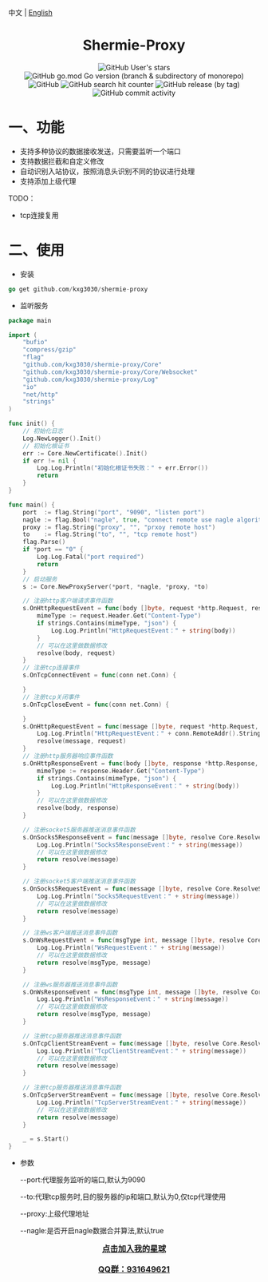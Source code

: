 中文 | [English](./README.md)
<div align="center">

# Shermie-Proxy

</div>

<div align="center">

![GitHub User's stars](https://img.shields.io/github/stars/kxg3030?style=social)
![GitHub go.mod Go version (branch & subdirectory of monorepo)](https://img.shields.io/github/go-mod/go-version/kxg3030/shermie-proxy/master)
![GitHub](https://img.shields.io/github/license/kxg3030/shermie-proxy)
![GitHub search hit counter](https://img.shields.io/github/search/kxg3030/shermie-proxy/start)
![GitHub release (by tag)](https://img.shields.io/github/downloads/kxg3030/shermie-proxy/v1.1/total)
![GitHub commit activity](https://img.shields.io/github/commit-activity/w/kxg3030/shermie-proxy)
</div>

# 一、功能

- 支持多种协议的数据接收发送，只需要监听一个端口
- 支持数据拦截和自定义修改
- 自动识别入站协议，按照消息头识别不同的协议进行处理
- 支持添加上级代理

TODO：

- tcp连接复用

# 二、使用

- 安装
```go
go get github.com/kxg3030/shermie-proxy
```

- 监听服务
```go
package main

import (
	"bufio"
	"compress/gzip"
	"flag"
	"github.com/kxg3030/shermie-proxy/Core"
	"github.com/kxg3030/shermie-proxy/Core/Websocket"
	"github.com/kxg3030/shermie-proxy/Log"
	"io"
	"net/http"
	"strings"
)

func init() {
	// 初始化日志
	Log.NewLogger().Init()
	// 初始化根证书
	err := Core.NewCertificate().Init()
	if err != nil {
		Log.Log.Println("初始化根证书失败：" + err.Error())
		return
	}
}

func main() {
	port  := flag.String("port", "9090", "listen port")
	nagle := flag.Bool("nagle", true, "connect remote use nagle algorithm")
	proxy := flag.String("proxy", "", "prxoy remote host")
	to    := flag.String("to", "", "tcp remote host")
	flag.Parse()
	if *port == "0" {
		Log.Log.Fatal("port required")
		return
	}
	// 启动服务
	s := Core.NewProxyServer(*port, *nagle, *proxy, *to)

	// 注册http客户端请求事件函数
	s.OnHttpRequestEvent = func(body []byte, request *http.Request, resolve Core.ResolveHttpRequest, conn net.Conn) {
		mimeType := request.Header.Get("Content-Type")
		if strings.Contains(mimeType, "json") {
			Log.Log.Println("HttpRequestEvent：" + string(body))
		}
		// 可以在这里做数据修改
		resolve(body, request)
	}
	// 注册tcp连接事件
	s.OnTcpConnectEvent = func(conn net.Conn) {

	}
	// 注册tcp关闭事件
	s.OnTcpCloseEvent = func(conn net.Conn) {

	}
	s.OnHttpRequestEvent = func(message []byte, request *http.Request, resolve Core.ResolveHttpRequest, conn net.Conn) {
		Log.Log.Println("HttpRequestEvent：" + conn.RemoteAddr().String())
		resolve(message, request)
	}
	// 注册http服务器响应事件函数
	s.OnHttpResponseEvent = func(body []byte, response *http.Response, resolve Core.ResolveHttpResponse, conn net.Conn) {
		mimeType := response.Header.Get("Content-Type")
		if strings.Contains(mimeType, "json") {
			Log.Log.Println("HttpResponseEvent：" + string(body))
		}
		// 可以在这里做数据修改
		resolve(body, response)
	}

	// 注册socket5服务器推送消息事件函数
	s.OnSocks5ResponseEvent = func(message []byte, resolve Core.ResolveSocks5, conn net.Conn) (int, error) {
		Log.Log.Println("Socks5ResponseEvent：" + string(message))
		// 可以在这里做数据修改
		return resolve(message)
	}

	// 注册socket5客户端推送消息事件函数
	s.OnSocks5RequestEvent = func(message []byte, resolve Core.ResolveSocks5, conn net.Conn) (int, error) {
		Log.Log.Println("Socks5RequestEvent：" + string(message))
		// 可以在这里做数据修改
		return resolve(message)
	}

	// 注册ws客户端推送消息事件函数
	s.OnWsRequestEvent = func(msgType int, message []byte, resolve Core.ResolveWs, conn net.Conn) error {
		Log.Log.Println("WsRequestEvent：" + string(message))
		// 可以在这里做数据修改
		return resolve(msgType, message)
	}

	// 注册ws服务器推送消息事件函数
	s.OnWsResponseEvent = func(msgType int, message []byte, resolve Core.ResolveWs, conn net.Conn) error {
		Log.Log.Println("WsResponseEvent：" + string(message))
		// 可以在这里做数据修改
		return resolve(msgType, message)
	}

	// 注册tcp服务器推送消息事件函数
	s.OnTcpClientStreamEvent = func(message []byte, resolve Core.ResolveTcp, conn net.Conn) (int, error) {
		Log.Log.Println("TcpClientStreamEvent：" + string(message))
		// 可以在这里做数据修改
		return resolve(message)
	}

	// 注册tcp服务器推送消息事件函数
	s.OnTcpServerStreamEvent = func(message []byte, resolve Core.ResolveTcp, conn net.Conn) (int, error) {
		Log.Log.Println("TcpServerStreamEvent：" + string(message))
		// 可以在这里做数据修改
		return resolve(message)
	}

	_ = s.Start()
}
```
- 参数


    --port:代理服务监听的端口,默认为9090


    --to:代理tcp服务时,目的服务器的ip和端口,默认为0,仅tcp代理使用


    --proxy:上级代理地址


    --nagle:是否开启nagle数据合并算法,默认true

<div align="center">
	<a href="https://t.zsxq.com/0allV9fqi" style="font-size:16px;font-weight:bold">点击加入我的星球</a>
</div>
<br/>
<div align="center">
	<a href="https://t.zsxq.com/0allV9fqi" style="font-size:16px;font-weight:bold">QQ群：931649621</a>
</div>